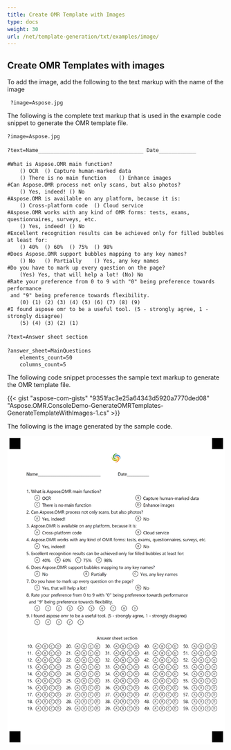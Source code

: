 ```yaml
---
title: Create OMR Template with Images
type: docs
weight: 30
url: /net/template-generation/txt/examples/image/
---
```


## **Create OMR Templates with images**
To add the image, add the following to the text markup with the name of the image

````text
 ?image=Aspose.jpg
````

The following is the complete text markup that is used in the example code snippet to generate the OMR template file.

````text
?image=Aspose.jpg

?text=Name__________________________________ Date____________

#What is Aspose.OMR main function?
	() OCR	() Capture human-marked data
	() There is no main function	() Enhance images
#Can Aspose.OMR process not only scans, but also photos?
	() Yes, indeed!	() No
#Aspose.OMR is available on any platform, because it is:
	() Cross-platform code	() Cloud service
#Aspose.OMR works with any kind of OMR forms: tests, exams, questionnaires, surveys, etc.
	() Yes, indeed!	() No
#Excellent recognition results can be achieved only for filled bubbles at least for:
	() 40%	() 60%	() 75%	() 98%
#Does Aspose.OMR support bubbles mapping to any key names?
	() No	() Partially	() Yes, any key names
#Do you have to mark up every question on the page?
	(Yes) Yes, that will help a lot! (No) No
#Rate your preference from 0 to 9 with "0" being preference towards performance 
 and "9" being preference towards flexibility.
	(0) (1) (2) (3) (4) (5) (6) (7) (8) (9)
#I found aspose omr to be a useful tool. (5 - strongly agree, 1 - strongly disagree)
	(5) (4) (3) (2) (1)

?text=Answer sheet section

?answer_sheet=MainQuestions
	elements_count=50
	columns_count=5
````



The following code snippet processes the sample text markup to generate the OMR template file.

{{< gist "aspose-com-gists" "9351fac3e25a64343d5920a7770ded08" "Aspose.OMR.ConsoleDemo-GenerateOMRTemplates-GenerateTemplateWithImages-1.cs" >}}

The following is the image generated by the sample code.

![todo:image_alt_text](create-omr-template_2.png)